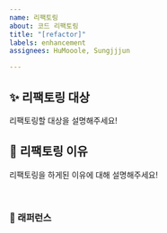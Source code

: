 ```yaml
---
name: 리팩토링
about: 코드 리팩토링
title: "[refactor]"
labels: enhancement
assignees: HuMooole, Sungjjjun

---
```


## ✨ 리팩토링 대상
리팩토링할 대상을 설명해주세요!

## 📢 리팩토링 이유
리팩토링을 하게된 이유에 대해 설명해주세요!

<br>

### 📕 래퍼런스
